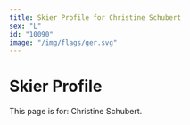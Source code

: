 ```yaml
---
title: Skier Profile for Christine Schubert
sex: "L"
id: "10090"
image: "/img/flags/ger.svg" 
---
```


# Skier Profile

This page is for: Christine Schubert.
    